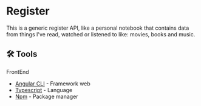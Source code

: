 # Register
This is a generic register API, like a personal notebook that contains data from things I've read, watched or listened to like: movies, books and music.

## 🛠️ Tools

FrontEnd

* [Angular CLI](https://angular.io/cli) - Framework web
* [Typescript](https://www.typescriptlang.org/) - Language
* [Npm](https://www.npmjs.com/) - Package manager


